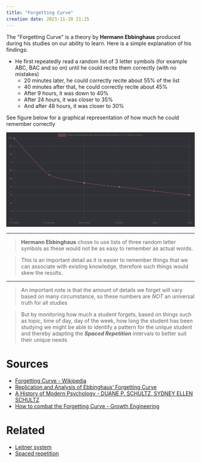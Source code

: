 ```yaml
---
title: "Forgetting Curve"
creation date: 2021-11-20 21:25
---
```


The "Forgetting Curve" is a theory by **Hermann Ebbinghaus** produced during his studies on our ability to learn.
Here is a simple explanation of his findings:
- He first repeatedly read a random list of 3 letter symbols (for example ABC, BAC and so on) until he could recite them correctly (with no mistakes)
  - 20 minutes later, he could correctly recite about 55% of the list
  - 40 minutes after that, he could correctly recite about 45%
  - After 9 hours, it was down to 40%
  - After 24 hours, it was closer to 35%
  - And after 48 hours, it was closer to 30%

See figure below for a graphical representation of how much he could remember correctly

![Graph of memory degradration](/notes/images/forgetting_curve.png)

---

> **Hermann Ebbinghaus** chose to use lists of three random letter symbols as these would not be as easy to remember as actual words.

> This is an important detail as it is easier to remember things that we can associate with existing knowledge, therefore such things would skew the results.

---

> An important note is that the amount of details we forget will vary based on many circumstance, so these numbers are *NOT* an universal truth for all studies

> But by monitoring how much a student forgets, based on things such as topic, time of day, day of the week, how long the student has been studying
> we might be able to identify a pattern for the unique student and thereby adapting the ***Spaced Repetition*** intervals to better suit their unique needs

# Sources
- [Forgetting Curve - Wikipedia](https://en.wikipedia.org/wiki/Forgetting_curve)
- [Replication and Analysis of Ebbinghaus’ Forgetting Curve](https://journals.plos.org/plosone/article?id=10.1371/journal.pone.0120644)
- [A History of Modern Psychology - DUANE P. SCHULTZ, SYDNEY ELLEN SCHULTZ](https://www.uv.mx/rmipe/files/2017/05/A-history-of-modern-psychology.pdf)
- [How to combat the Forgetting Curve - Growth Engineering](https://youtu.be/D9INoIehPUE)

# Related 
- [Leitner system](notes/Leitner-system.md)
- [Spaced repetition](notes/Spaced-repetition.md)